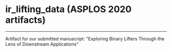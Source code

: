 # ir_lifting_data (ASPLOS 2020 artifacts)

------

Artifact for our submitted manuscript: "Exploring Binary Lifters Through the Lens of Downstream Applications"
